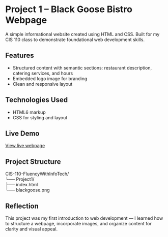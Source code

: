 # Project 1 – Black Goose Bistro Webpage

A simple informational website created using HTML and CSS. Built for my CIS 110 class to demonstrate foundational web development skills.

## Features
- Structured content with semantic sections: restaurant description, catering services, and hours
- Embedded logo image for branding
- Clean and responsive layout 

## Technologies Used
- HTML6 markup
- CSS for styling and layout

## Live Demo
[View live webpage](https://uo-cit-drewlesh.github.io/CIS-110-FluencyWithInfoTech/Project1/)

## Project Structure
CIS-110-FluencyWithInfoTech/ <br>
└── Project1/ <br>
  ├── index.html <br>
  └── blackgoose.png <br> 

## Reflection
This project was my first introduction to web development — I learned how to structure a webpage, incorporate images, and organize content for clarity and visual appeal.
